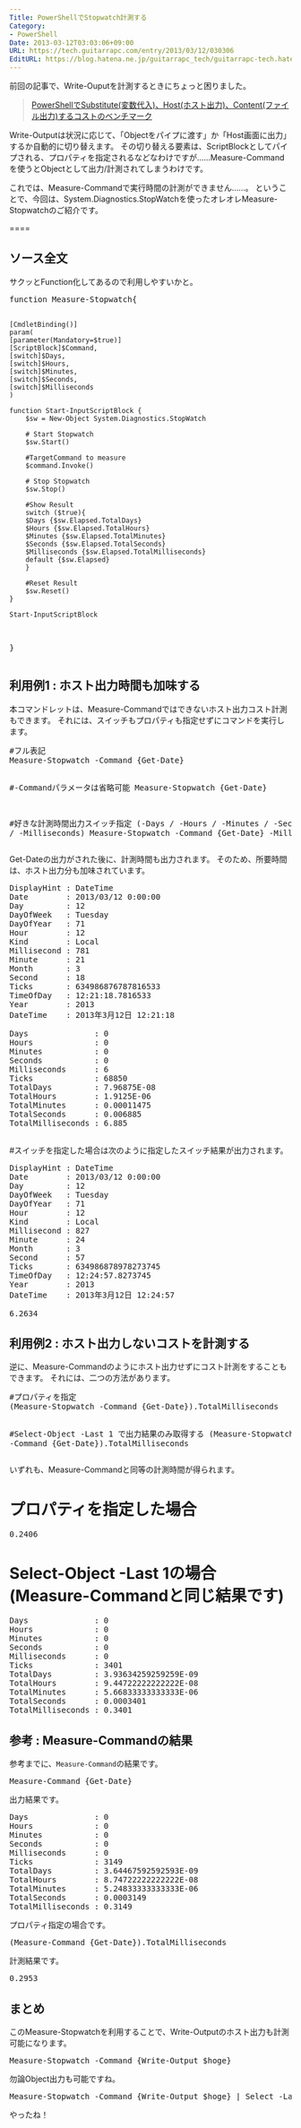 ```yaml
---
Title: PowerShellでStopwatch計測する
Category:
- PowerShell
Date: 2013-03-12T03:03:06+09:00
URL: https://tech.guitarrapc.com/entry/2013/03/12/030306
EditURL: https://blog.hatena.ne.jp/guitarrapc_tech/guitarrapc-tech.hatenablog.com/atom/entry/11696248318757675546
---
```


前回の記事で、Write-Ouputを計測するときにちょっと困りました。

<blockquote><a href="http://guitarrapc.wordpress.com/2013/03/11/powershell%e3%81%a7substitute%e5%a4%89%e6%95%b0%e4%bb%a3%e5%85%a5%e3%80%81host%e3%83%9b%e3%82%b9%e3%83%88%e5%87%ba%e5%8a%9b%e3%80%81content%e3%83%95%e3%82%a1%e3%82%a4%e3%83%ab%e5%87%ba%e5%8a%9b/" target="_blank">PowerShellでSubstitute(変数代入)、Host(ホスト出力)、Content(ファイル出力)するコストのベンチマーク</a></blockquote>

Write-Outputは状況に応じて、「Objectをパイプに渡す」か「Host画面に出力」するか自動的に切り替えます。
その切り替える要素は、ScriptBlockとしてパイプされる、プロパティを指定されるなどなわけですが……Measure-Commandを使うとObjectとして出力/計測されてしまうわけです。

これでは、Measure-Commandで実行時間の計測ができません……。
ということで、今回は、System.Diagnostics.StopWatchを使ったオレオレMeasure-Stopwatchのご紹介です。

====



<h2>ソース全文</h2>
サクッとFunction化してあるので利用しやすいかと。
<pre class="brush: powershell">
function Measure-Stopwatch{

    [CmdletBinding()]
    param(
    [parameter(Mandatory=$true)]
    [ScriptBlock]$Command,
    [switch]$Days,
    [switch]$Hours,
    [switch]$Minutes,
    [switch]$Seconds,
    [switch]$Milliseconds
    )

    function Start-InputScriptBlock {
        $sw = New-Object System.Diagnostics.StopWatch
    
        # Start Stopwatch
        $sw.Start()

        #TargetCommand to measure
        $command.Invoke()
    
        # Stop Stopwatch
        $sw.Stop()
    
        #Show Result
        switch ($true){
        $Days {$sw.Elapsed.TotalDays}
        $Hours {$sw.Elapsed.TotalHours}
        $Minutes {$sw.Elapsed.TotalMinutes}
        $Seconds {$sw.Elapsed.TotalSeconds}
        $Milliseconds {$sw.Elapsed.TotalMilliseconds}
        default {$sw.Elapsed}
        }

        #Reset Result
        $sw.Reset()
    }

    Start-InputScriptBlock
    
}
</pre>

<h2>利用例1 : ホスト出力時間も加味する</h2>
本コマンドレットは、Measure-Commandではできないホスト出力コスト計測もできます。
それには、スイッチもプロパティも指定せずにコマンドを実行します。
<pre class="brush: powershell">
#フル表記
Measure-Stopwatch -Command {Get-Date}

#-Commandパラメータは省略可能
Measure-Stopwatch {Get-Date}

#好きな計測時間出力スイッチ指定 (-Days / -Hours / -Minutes / -Seconds / -Milliseconds)
Measure-Stopwatch -Command {Get-Date} -Milliseconds
</pre>

Get-Dateの出力がされた後に、計測時間も出力されます。
そのため、所要時間は、ホスト出力分も加味されています。
<pre class="brush: powershell">
DisplayHint : DateTime
Date        : 2013/03/12 0:00:00
Day         : 12
DayOfWeek   : Tuesday
DayOfYear   : 71
Hour        : 12
Kind        : Local
Millisecond : 781
Minute      : 21
Month       : 3
Second      : 18
Ticks       : 634986876787816533
TimeOfDay   : 12:21:18.7816533
Year        : 2013
DateTime    : 2013年3月12日 12:21:18

Days              : 0
Hours             : 0
Minutes           : 0
Seconds           : 0
Milliseconds      : 6
Ticks             : 68850
TotalDays         : 7.96875E-08
TotalHours        : 1.9125E-06
TotalMinutes      : 0.00011475
TotalSeconds      : 0.006885
TotalMilliseconds : 6.885

</pre>

#スイッチを指定した場合は次のように指定したスイッチ結果が出力されます。
<pre class="brush: powershell">
DisplayHint : DateTime
Date        : 2013/03/12 0:00:00
Day         : 12
DayOfWeek   : Tuesday
DayOfYear   : 71
Hour        : 12
Kind        : Local
Millisecond : 827
Minute      : 24
Month       : 3
Second      : 57
Ticks       : 634986878978273745
TimeOfDay   : 12:24:57.8273745
Year        : 2013
DateTime    : 2013年3月12日 12:24:57

6.2634
</pre>

<h2>利用例2 : ホスト出力しないコストを計測する</h2>
逆に、Measure-Commandのようにホスト出力せずにコスト計測をすることもできます。
それには、二つの方法があります。
<pre class="brush: powershell">
#プロパティを指定
(Measure-Stopwatch -Command {Get-Date}).TotalMilliseconds

#Select-Object -Last 1 で出力結果のみ取得する
(Measure-Stopwatch -Command {Get-Date}).TotalMilliseconds
</pre>

いずれも、Measure-Commandと同等の計測時間が得られます。

# プロパティを指定した場合
<pre class="brush: powershell">
0.2406
</pre>

# Select-Object -Last 1の場合 (Measure-Commandと同じ結果です)
<pre class="brush: powershell">
Days              : 0
Hours             : 0
Minutes           : 0
Seconds           : 0
Milliseconds      : 0
Ticks             : 3401
TotalDays         : 3.93634259259259E-09
TotalHours        : 9.44722222222222E-08
TotalMinutes      : 5.66833333333333E-06
TotalSeconds      : 0.0003401
TotalMilliseconds : 0.3401
</pre>

<h2>参考 : Measure-Commandの結果</h2>
参考までに、<code>Measure-Command</code>の結果です。
<pre class="brush: powershell">
Measure-Command {Get-Date}
</pre>

出力結果です。
<pre class="brush: powershell">
Days              : 0
Hours             : 0
Minutes           : 0
Seconds           : 0
Milliseconds      : 0
Ticks             : 3149
TotalDays         : 3.64467592592593E-09
TotalHours        : 8.74722222222222E-08
TotalMinutes      : 5.24833333333333E-06
TotalSeconds      : 0.0003149
TotalMilliseconds : 0.3149
</pre>

プロパティ指定の場合です。
<pre class="brush: powershell">
(Measure-Command {Get-Date}).TotalMilliseconds
</pre>

計測結果です。
<pre class="brush: powershell">
0.2953
</pre>

<h2>まとめ</h2>
このMeasure-Stopwatchを利用することで、Write-Outputのホスト出力も計測可能になります。
<pre class="brush: powershell">
Measure-Stopwatch -Command {Write-Output $hoge}
</pre>

勿論Object出力も可能ですね。
<pre class="brush: powershell">
Measure-Stopwatch -Command {Write-Output $hoge} | Select -Last 1
</pre>


やったね！
